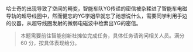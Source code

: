 哈士奇的出现导致了空间的畸变，智能车队YG传递的密信被杂糅进了智能车电磁导轨的超导线圈中，然而健忘的YG学姐早就忘了祂想说什么，需要同学利用手边的仪器，从超导线圈发射的微弱电磁波中检索出YG的密信。

> 本题需要前往智能创新社摊位完成任务，具体任务请询问相关人员。满分 60 分，按具体表现给分。

